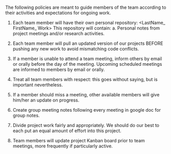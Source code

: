 The following policies are meant to guide members of the team according to their activities and expectations for ongoing work.

1.  Each team member will have their own personal repository:
      <LastName_ FirstName_ Work>
   This repository will contain:
      a. Personal notes from project meetings and/or research activities.
      
2.  Each team member will pull an updated version of our projects BEFORE pushing any new work to avoid mismatching code conflicts.

3.  If a member is unable to attend a team meeting, inform others by email or orally before the day of the meeting. Upcoming scheduled meetings are informed to members by email or orally.

4.  Treat all team members with respect: this goes without saying, but is important nevertheless.

5.  If a member should miss a meeting, other available members will give him/her an update on progress.

6.  Create group meeting notes following every meeting in google doc for group notes.

7.  Divide project work fairly and appropriately. We should do our best to each put an equal amount of effort into this project. 

8. Team members will update project Kanban board prior to team meetings, more frequently if particularly active.
